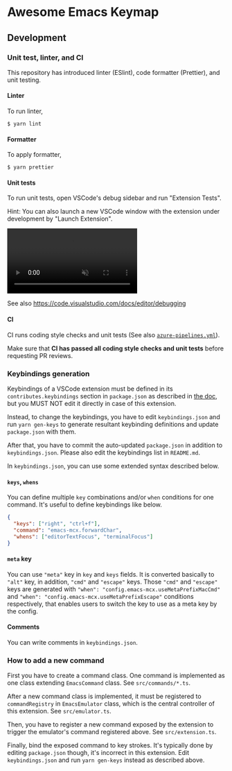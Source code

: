 # Awesome Emacs Keymap
## Development

### Unit test, linter, and CI
This repository has introduced linter (ESlint), code formatter (Prettier), and unit testing.

#### Linter
To run linter,
```
$ yarn lint
```

#### Formatter
To apply formatter,
```
$ yarn prettier
```

#### Unit tests
To run unit tests, open VSCode's debug sidebar and run "Extension Tests".

Hint: You can also launch a new VSCode window with the extension under development by "Launch Extension".

<video autoplay loop muted playsinline controls>
  <source src="/api/working-with-extensions/testing-extension/debug.mp4" type="video/mp4">
</video>

See also https://code.visualstudio.com/docs/editor/debugging

#### CI
CI runs coding style checks and unit tests (See also [`azure-pipelines.yml`](azure-pipelines.yml)).

Make sure that **CI has passed all coding style checks and unit tests** before requesting PR reviews.

### Keybindings generation
Keybindings of a VSCode extension must be defined in its `contributes.keybindings` section in `package.json` as described in [the doc](https://code.visualstudio.com/api/references/contribution-points#contributes.keybindings),
but you MUST NOT edit it directly in case of this extension.

Instead, to change the keybindings, you have to edit `keybindings.json` and run `yarn gen-keys` to generate resultant keybinding definitions and update `package.json` with them.

After that, you have to commit the auto-updated `package.json` in addition to `keybindings.json`.
Please also edit the keybindings list in `README.md`.

In `keybindings.json`, you can use some extended syntax described below.

#### `keys`, `whens`
You can define multiple `key` combinations and/or `when` conditions for one command.
It's useful to define keybindings like below.
```json
{
  "keys": ["right", "ctrl+f"],
  "command": "emacs-mcx.forwardChar",
  "whens": ["editorTextFocus", "terminalFocus"]
}
```

#### `meta` key
You can use `"meta"` key in `key` and `keys` fields.
It is converted basically to `"alt"` key, in addition, `"cmd"` and `"escape"` keys.
Those `"cmd"` and `"escape"` keys are generated with `"when": "config.emacs-mcx.useMetaPrefixMacCmd"` and `"when": "config.emacs-mcx.useMetaPrefixEscape"` conditions respectively,
that enables users to switch the key to use as a meta key by the config.


#### Comments
You can write comments in `keybindings.json`.

### How to add a new command
First you have to create a command class.
One command is implemented as one class extending `EmacsCommand` class.
See `src/commands/*.ts`.

After a new command class is implemented, it must be registered to `commandRegistry` in `EmacsEmulator` class, which is the central controller of this extension.
See `src/emulator.ts`.

Then, you have to register a new command exposed by the extension to trigger the emulator's command registered above.
See `src/extension.ts`.

Finally, bind the exposed command to key strokes.
It's typically done by editing `package.json` though, it's incorrect in this extension.
Edit `keybindings.json` and run `yarn gen-keys` instead as described above.
